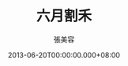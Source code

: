 ---
issue: 24
title: 六月割禾
author: 張美容
language: 海陸
date: 2013-06-20T00:00:00.000+08:00
topic: 懷想
difficulty: 2
wikidata: Q98095826
wikidata_link: https://www.wikidata.org/wiki/Q98095826
---